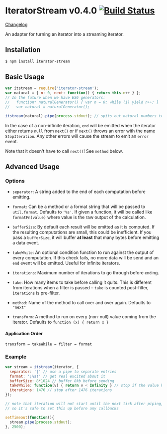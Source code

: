 # IteratorStream v0.4.0 [![Build Status](https://secure.travis-ci.org/brianloveswords/iterator-stream.png)](http://travis-ci.org/brianloveswords/iterator-stream)
[Changelog](https://github.com/brianloveswords/iterator-stream/pull/1)

An adapter for turning an iterator into a streaming iterator.

## Installation

```bash
$ npm install iterator-stream
```

## Basic Usage

```js
var itstream = require('iterator-stream');
var natural = { n: 0, next: function() { return this.n++ } };
// In the future when we have ES6 generators: 
//   function* naturalGenerator() { var n = 0; while (1) yield n++; }
//   var natural = naturalGenerator();

itstream(natural).pipe(process.stdout); // spits out natural numbers to stdout
```

In the case of a non-infinite iteration, `end` will be emitted when the
iterator either returns `null` from `next()` or if `next()` throws an
error with the name `StopIteration`. Any other errors will cause the
stream to emit an `error` event.

Note that it doesn't have to call `next()`! See `method` below.

## Advanced Usage

### Options
- `separator`: A string added to the end of each computation before
  emitting. 

- `format`: Can be a method or a format string that will be passed to
  `util.format`. Defaults to `'%s'`. If given a function, it will be
  called like `formatFn(value)` where value is the raw output of the
  calculation.

- `bufferSize`: By default each result will be emitted as it is
  computed. If the resulting computations are small, this could be
  inefficient. If you pass a `bufferSize`, it will buffer **at least**
  that many bytes before emitting a data event.

- `takeWhile`: An optional condition function to run against the output
  of every computation. If this check fails, no more data will be send
  and an `end` event will be emitted. Useful for infinite iterators.

- `iterations`: Maximum number of iterations to go through before
  `end`ing.

- `take`: How many items to take before calling it quits. This is
  different from iterations when a filter is passed – `take` is
  counted post-filter, `iterations` is pre-filter.

- `method`: Name of the method to call over and over again. Defaults to
  `"next"`

- `transform`: A method to run on every (non-null) value coming from the
  iterator. Defaults to `function (x) { return x }`

#### Application Order
```
transform → takeWhile → filter → format
```

### Example

```js
var stream = itstream(iterator, {
  separator: '|' // use a pipe to separate entries
  format: '¡%s!' // get real excited about it
  bufferSize: 8*1024 // buffer 8kb before sending
  takeWhile: function(v) { return v < Infinity } // stop if the value hits infinity,
  iterations: 1476 // stop after 1476 iterations
});

// note that iteration will not start until the next tick after piping,
// so it's safe to set this up before any callbacks

setTimeout(function(){
  stream.pipe(process.stdout);
}, 2500);
```
